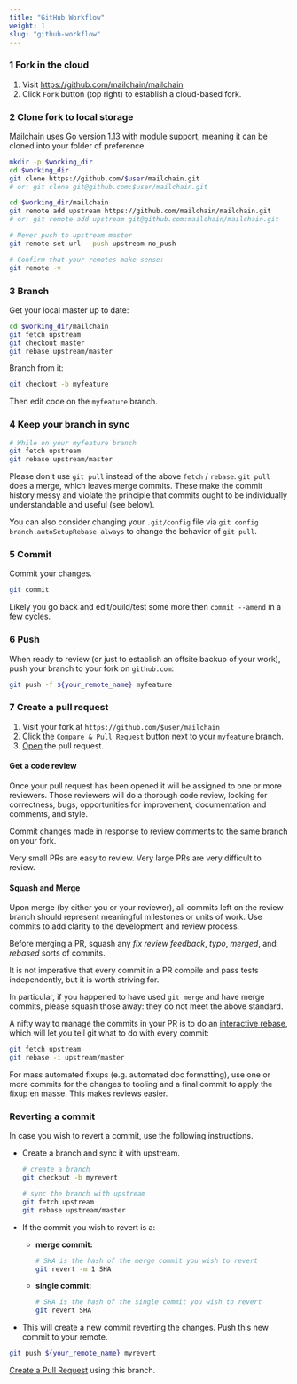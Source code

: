 ```yaml
---
title: "GitHub Workflow"
weight: 1
slug: "github-workflow"
---
```


### 1 Fork in the cloud

1. Visit <https://github.com/mailchain/mailchain>
2. Click `Fork` button (top right) to establish a cloud-based fork.

### 2 Clone fork to local storage

Mailchain uses Go version 1.13 with [module](https://github.com/golang/go/wiki/Modules) support, meaning it can be cloned into your folder of preference.

```sh
mkdir -p $working_dir
cd $working_dir
git clone https://github.com/$user/mailchain.git
# or: git clone git@github.com:$user/mailchain.git

cd $working_dir/mailchain
git remote add upstream https://github.com/mailchain/mailchain.git
# or: git remote add upstream git@github.com:mailchain/mailchain.git

# Never push to upstream master
git remote set-url --push upstream no_push

# Confirm that your remotes make sense:
git remote -v
```

### 3 Branch

Get your local master up to date:

```sh
cd $working_dir/mailchain
git fetch upstream
git checkout master
git rebase upstream/master
```

Branch from it:

```sh
git checkout -b myfeature
```

Then edit code on the `myfeature` branch.

### 4 Keep your branch in sync

```sh
# While on your myfeature branch
git fetch upstream
git rebase upstream/master
```

Please don't use `git pull` instead of the above `fetch` / `rebase`. `git pull` does a merge, which leaves merge commits. These make the commit history messy and violate the principle that commits ought to be individually understandable and useful (see below).

You can also consider changing your `.git/config` file via `git config branch.autoSetupRebase always` to change the behavior of `git pull`.

### 5 Commit

Commit your changes.

```sh
git commit
```

Likely you go back and edit/build/test some more then `commit --amend`
in a few cycles.

### 6 Push

When ready to review (or just to establish an offsite backup of your work),
push your branch to your fork on `github.com`:

```sh
git push -f ${your_remote_name} myfeature
```

### 7 Create a pull request

1. Visit your fork at `https://github.com/$user/mailchain`
2. Click the `Compare & Pull Request` button next to your `myfeature` branch.
3. [Open](https://help.github.com/en/github/collaborating-with-issues-and-pull-requests/about-pull-requests) the pull request.

#### Get a code review

Once your pull request has been opened it will be assigned to one or more reviewers.  Those reviewers will do a thorough code review, looking for correctness, bugs, opportunities for improvement, documentation and comments, and style.

Commit changes made in response to review comments to the same branch on your fork.

Very small PRs are easy to review.  Very large PRs are very difficult to review.

#### Squash and Merge

Upon merge (by either you or your reviewer), all commits left on the review branch should represent meaningful milestones or units of work.  Use commits to add clarity to the development and review process.

Before merging a PR, squash any _fix review feedback_, _typo_, _merged_, and _rebased_ sorts of commits.

It is not imperative that every commit in a PR compile and pass tests independently, but it is worth striving for.

In particular, if you happened to have used `git merge` and have merge commits, please squash those away: they do not meet the above standard.

A nifty way to manage the commits in your PR is to do an [interactive rebase](https://git-scm.com/book/en/v2/Git-Tools-Rewriting-History), which will let you tell git what to do with every commit:

```sh
git fetch upstream
git rebase -i upstream/master
```

For mass automated fixups (e.g. automated doc formatting), use one or more commits for the changes to tooling and a final commit to apply the fixup en masse. This makes reviews easier.

### Reverting a commit

In case you wish to revert a commit, use the following instructions.

- Create a branch and sync it with upstream.

  ```sh
  # create a branch
  git checkout -b myrevert

  # sync the branch with upstream
  git fetch upstream
  git rebase upstream/master
  ```

- If the commit you wish to revert is a:
  - **merge commit:**

    ```sh
    # SHA is the hash of the merge commit you wish to revert
    git revert -m 1 SHA
    ```

  - **single commit:**

    ```sh
    # SHA is the hash of the single commit you wish to revert
    git revert SHA
    ```

- This will create a new commit reverting the changes. Push this new commit to your remote.

```sh
git push ${your_remote_name} myrevert
```

[Create a Pull Request](#7-create-a-pull-request) using this branch.
